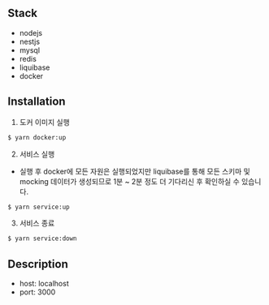 ## Stack
- nodejs
- nestjs
- mysql
- redis
- liquibase
- docker

## Installation
1. 도커 이미지 실행
```bash
$ yarn docker:up
```

2. 서비스 실행
- 실행 후 docker에 모든 자원은 실행되었지만 liquibase를 통해 모든 스키마 및 mocking 데이터가 생성되므로 1분 ~ 2분 정도 더 기다리신 후 확인하실 수 있습니다.
```bash
$ yarn service:up
```

3. 서비스 종료
```bash
$ yarn service:down
```

## Description
- host: localhost
- port: 3000


